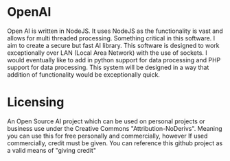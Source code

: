# OpenAI

Open AI is written in NodeJS. It uses NodeJS as the functionality is vast and allows for multi threaded processing. Something critical in this software. I aim to create a secure but fast AI library. This software is designed to work exceptionally over LAN (Local Area Network) with the use of sockets. I would eventually like to add in python support for data processing and PHP support for data processing. This system will be designed in a way that addition of functionality would be exceptionally quick. 


# Licensing
An Open Source AI project which can be used on personal projects or business use under the Creative Commons "Attribution-NoDerivs". Meaning you can use this for free personally and commercially, however If used commercially, credit must be given. You can reference this github project as a valid means of "giving credit"
